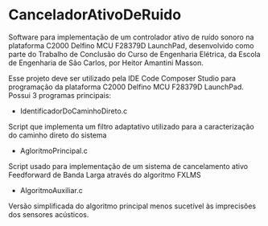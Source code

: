 # CanceladorAtivoDeRuido
 Software para implementação de um controlador ativo de ruído sonoro na plataforma C2000 Delfino MCU F28379D LaunchPad, desenvolvido como parte do Trabalho de Conclusão do Curso de Engenharia Elétrica, da Escola de Engenharia de São Carlos, por Heitor Amantini Masson.

 
 Esse projeto deve ser utilizado pela IDE Code Composer Studio para programação da plataforma C2000 Delfino MCU F28379D LaunchPad. Possui 3 programas principais:
 
 * IdentificadorDoCaminhoDireto.c
  
  Script que implementa um filtro adaptativo utilizado para a caracterização do caminho direto do sistema
  
 * AgloritmoPrincipal.c
  
  Script usado para implementação de um sistema de cancelamento ativo Feedforward de Banda Larga através do algoritmo FXLMS

 * AlgoritmoAuxiliar.c
  
  Versão simplificada do algoritmo principal menos sucetível às imprecisões dos sensores acústicos.
